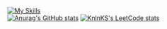 [![My Skills](https://skillicons.dev/icons?i=solidity,ipfs,react,html,css,ps&perline=6)](https://skillicons.dev) </br>
[![Anurag's GitHub stats](https://github-readme-stats.vercel.app/api?username=JJOptimist)](https://github.com/anuraghazra/github-readme-stats)
[![KnlnKS's LeetCode stats](https://leetcode-stats-six.vercel.app/?username=JJOptimist&theme=dark)](https://github.com/KnlnKS/leetcode-stats)
